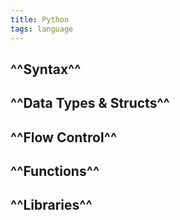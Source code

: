```yaml
---
title: Python
tags: language
---
```


## ^^Syntax^^
## ^^Data Types & Structs^^
## ^^Flow Control^^
## ^^Functions^^
## ^^Libraries^^
